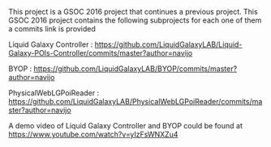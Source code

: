 
This project is a GSOC 2016 project that continues a previous project. This GSOC 2016 project contains the following subprojects for each one of them a commits link is provided

Liquid Galaxy Controller : https://github.com/LiquidGalaxyLAB/Liquid-Galaxy-POIs-Controller/commits/master?author=navijo

BYOP : https://github.com/LiquidGalaxyLAB/BYOP/commits/master?author=navijo

PhysicalWebLGPoiReader : https://github.com/LiquidGalaxyLAB/PhysicalWebLGPoiReader/commits/master?author=navijo

A demo video of Liquid Galaxy Controller and BYOP could be found at https://www.youtube.com/watch?v=yIzFsWNXZu4 

